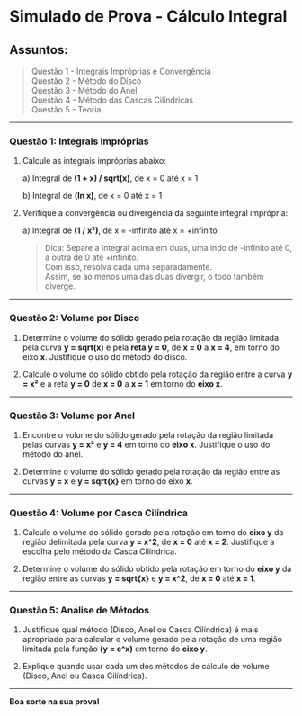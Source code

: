 
# Simulado de Prova - Cálculo Integral

## Assuntos:
> Questão 1 - Integrais Impróprias e Convergência<br>
> Questão 2 - Método do Disco<br>
> Questão 3 - Método do Anel<br>
> Questão 4 - Método das Cascas Cilíndricas<br>
> Questão 5 - Teoria<br>

---
### Questão 1: Integrais Impróprias

1. Calcule as integrais impróprias abaixo:

    a) Integral de **(1 + x) / sqrt(x)**, de x = 0 até x = 1

    b) Integral de **(ln x)**, de x = 0 até x = 1

2. Verifique a convergência ou divergência da seguinte integral imprópria:

    a) Integral de **(1 / x²)**, de x = -infinito até x = +infinito

   > Dica: Separe a Integral acima em duas, uma indo de -infinito até 0, a outra de 0 até +infinito.<br>
   > Com isso, resolva cada uma separadamente.<br>
   > Assim, se ao menos uma das duas divergir, o todo também diverge.

---
### Questão 2: Volume por Disco

1. Determine o volume do sólido gerado pela rotação da região limitada pela curva **y = sqrt(x)** e pela **reta y = 0**, de **x = 0** a **x = 4**, em torno do eixo **x**. Justifique o uso do método do disco.

2. Calcule o volume do sólido obtido pela rotação da região entre a curva **y = x²** e a reta **y = 0** de **x = 0** a **x = 1** em torno do **eixo x**.

---
### Questão 3: Volume por Anel

1. Encontre o volume do sólido gerado pela rotação da região limitada pelas curvas **y = x²** e **y = 4** em torno do **eixo x**.
Justifique o uso do método do anel.

3. Determine o volume do sólido gerado pela rotação da região entre as curvas **y = x** e **y = sqrt{x}** em torno do eixo **x**.

---
### Questão 4: Volume por Casca Cilíndrica

1. Calcule o volume do sólido gerado pela rotação em torno do **eixo y** da região delimitada pela curva **y = x^2**, de **x = 0** até **x = 2**.
Justifique a escolha pelo método da Casca Cilíndrica.

3. Determine o volume do sólido obtido pela rotação em torno do **eixo y** da região entre as curvas **y = sqrt{x}** e **y = x^2**, de **x = 0** até **x = 1**.

---
### Questão 5: Análise de Métodos

1. Justifique qual método (Disco, Anel ou Casca Cilíndrica) é mais apropriado para calcular o volume gerado pela rotação de uma região limitada pela função
**(y = e^x)** em torno do **eixo y**.

2. Explique quando usar cada um dos métodos de cálculo de volume (Disco, Anel ou Casca Cilíndrica). 
---

**Boa sorte na sua prova!**
